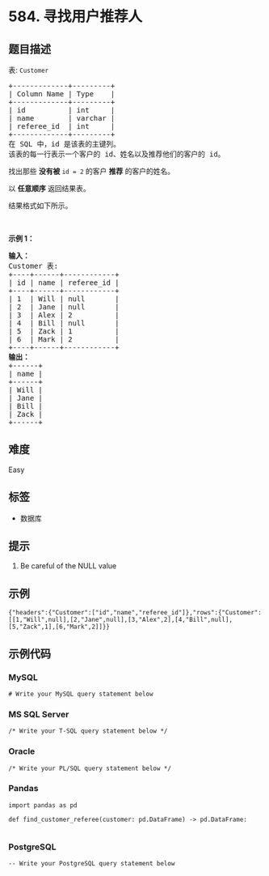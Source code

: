 # 584. 寻找用户推荐人

## 题目描述

<p>表:&nbsp;<code>Customer</code></p>

<pre>
+-------------+---------+
| Column Name | Type    |
+-------------+---------+
| id          | int     |
| name        | varchar |
| referee_id  | int     |
+-------------+---------+
在 SQL 中，id 是该表的主键列。
该表的每一行表示一个客户的 id、姓名以及推荐他们的客户的 id。</pre>

<p>找出那些 <strong>没有被</strong> <code>id = 2</code> 的客户 <strong>推荐</strong> 的客户的姓名。</p>

<p>以 <strong>任意顺序</strong> 返回结果表。</p>

<p>结果格式如下所示。</p>

<p>&nbsp;</p>

<p><strong>示例 1：</strong></p>

<pre>
<b>输入：</b> 
Customer 表:
+----+------+------------+
| id | name | referee_id |
+----+------+------------+
| 1  | Will | null       |
| 2  | Jane | null       |
| 3  | Alex | 2          |
| 4  | Bill | null       |
| 5  | Zack | 1          |
| 6  | Mark | 2          |
+----+------+------------+
<b>输出：</b>
+------+
| name |
+------+
| Will |
| Jane |
| Bill |
| Zack |
+------+</pre>


## 难度

Easy

## 标签

- 数据库

## 提示

1. Be careful of the NULL value

## 示例

```
{"headers":{"Customer":["id","name","referee_id"]},"rows":{"Customer":[[1,"Will",null],[2,"Jane",null],[3,"Alex",2],[4,"Bill",null],[5,"Zack",1],[6,"Mark",2]]}}
```

## 示例代码

### MySQL

```mysql
# Write your MySQL query statement below
```

### MS SQL Server

```mssql
/* Write your T-SQL query statement below */
```

### Oracle

```oraclesql
/* Write your PL/SQL query statement below */
```

### Pandas

```pythondata
import pandas as pd

def find_customer_referee(customer: pd.DataFrame) -> pd.DataFrame:
    
```

### PostgreSQL

```postgresql
-- Write your PostgreSQL query statement below
```

